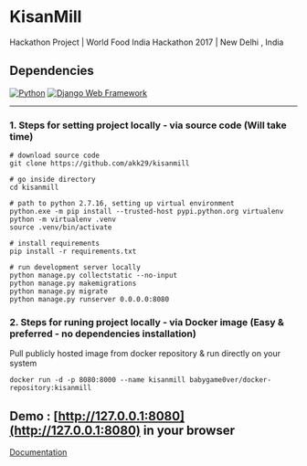 # KisanMill

Hackathon Project | World Food India Hackathon 2017 | New Delhi , India

## Dependencies

[![Python](https://img.shields.io/badge/python-2.7.16-blue.svg?style=flat-square)](https://www.python.org/downloads/release/python-2716/)
[![Django Web Framework](https://img.shields.io/badge/Django-1.11.10-blue.svg?style=flat-square)](https://pypi.org/project/Django/1.11.10/)

---

### 1. Steps for setting project locally - via source code (Will take time)

```
# download source code
git clone https://github.com/akk29/kisanmill

# go inside directory
cd kisanmill

# path to python 2.7.16, setting up virtual environment
python.exe -m pip install --trusted-host pypi.python.org virtualenv
python -m virtualenv .venv
source .venv/bin/activate

# install requirements
pip install -r requirements.txt

# run development server locally
python manage.py collectstatic --no-input
python manage.py makemigrations
python manage.py migrate
python manage.py runserver 0.0.0.0:8080
```

### 2. Steps for runing project locally - via Docker image (Easy & preferred - no dependencies installation)

Pull publicly hosted image from docker repository & run directly on your system

```
docker run -d -p 8080:8000 --name kisanmill babygame0ver/docker-repository:kisanmill
```

## Demo : [http://127.0.0.1:8080](http://127.0.0.1:8080) in your browser


[Documentation](docs.md)